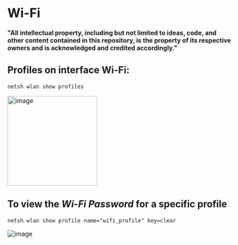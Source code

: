 # Wi-Fi

**"All intellectual property, including but not limited to ideas, code, and other content contained in this repository, is the property of its respective owners and is acknowledged and credited accordingly."**

## Profiles on interface Wi-Fi:

```
netsh wlan show profiles
```

<img width="202" alt="image" src="https://github.com/user-attachments/assets/9e2fae4b-617c-4338-9bc9-54071830b51b" />

## To view the *Wi-Fi Password* for a specific profile

```
netsh wlan show profile name="wifi_profile" key=clear
```

![image](https://github.com/user-attachments/assets/2ceae826-72c8-4aee-8371-776921137d66)

